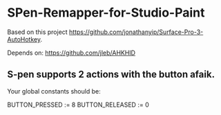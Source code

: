 # SPen-Remapper-for-Studio-Paint

Based on this project https://github.com/jonathanyip/Surface-Pro-3-AutoHotkey.

Depends on: https://github.com/jleb/AHKHID

## S-pen supports 2 actions with the button afaik.

Your global constants should be:

BUTTON_PRESSED := 8
BUTTON_RELEASED := 0
